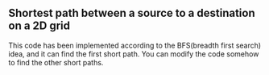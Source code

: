 ## Shortest path between a source to a destination on a 2D grid

This code has been implemented according to the BFS(breadth first search) idea, and it can find the first short path.
You can modify the code somehow to find the other short paths.
